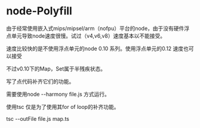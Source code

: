 # node-Polyfill

由于经常使用嵌入式mips/mipsel/arm（nofpu）平台的node，由于没有硬件浮点单元导致node速度很慢。试过（v4,v6,v8）速度基本以不能接受。

速度比较快的是不使用浮点单元的node 0.10 系列。使用浮点单元的0.12 速度也可以接受

不过v0.10下的Map，Set属于半残疾状态。

写了点代码补齐它们的功能。

需要使用node --harmony file.js 方式运行。

使用tsc 仅是为了使用其for of loop的补齐功能。

tsc --outFile file.js map.ts
